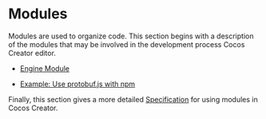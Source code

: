 # Modules

Modules are used to organize code. This section begins with a description of the modules that may be involved in the development process Cocos Creator editor.

- [Engine Module](./engine.md)

- [Example: Use protobuf.js with npm](./example-protobufjs.md)

Finally, this section gives a more detailed [Specification](./spec.md) for using modules in Cocos Creator.
